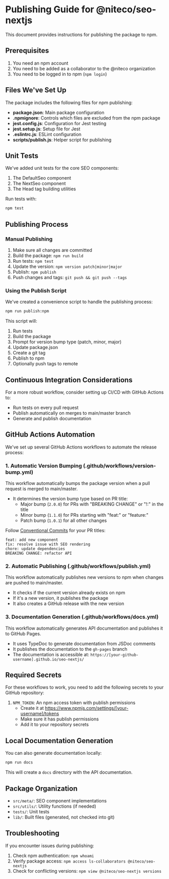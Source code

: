 # Publishing Guide for @niteco/seo-nextjs

This document provides instructions for publishing the package to npm.

## Prerequisites

1. You need an npm account
2. You need to be added as a collaborator to the @niteco organization
3. You need to be logged in to npm (`npm login`)

## Files We've Set Up

The package includes the following files for npm publishing:

- **package.json**: Main package configuration
- **.npmignore**: Controls which files are excluded from the npm package
- **jest.config.js**: Configuration for Jest testing
- **jest.setup.js**: Setup file for Jest
- **.eslintrc.js**: ESLint configuration
- **scripts/publish.js**: Helper script for publishing

## Unit Tests

We've added unit tests for the core SEO components:

1. The DefaultSeo component
2. The NextSeo component
3. The Head tag building utilities

Run tests with:

```bash
npm test
```

## Publishing Process

### Manual Publishing

1. Make sure all changes are committed
2. Build the package: `npm run build`
3. Run tests: `npm test`
4. Update the version: `npm version patch|minor|major`
5. Publish: `npm publish`
6. Push changes and tags: `git push && git push --tags`

### Using the Publish Script

We've created a convenience script to handle the publishing process:

```bash
npm run publish:npm
```

This script will:

1. Run tests
2. Build the package
3. Prompt for version bump type (patch, minor, major)
4. Update package.json
5. Create a git tag
6. Publish to npm
7. Optionally push tags to remote

## Continuous Integration Considerations

For a more robust workflow, consider setting up CI/CD with GitHub Actions to:

- Run tests on every pull request
- Publish automatically on merges to main/master branch
- Generate and publish documentation

## GitHub Actions Automation

We've set up several GitHub Actions workflows to automate the release process:

### 1. Automatic Version Bumping (.github/workflows/version-bump.yml)

This workflow automatically bumps the package version when a pull request is merged to main/master.

- It determines the version bump type based on PR title:
  - Major bump (`2.0.0`) for PRs with "BREAKING CHANGE" or "!:" in the title
  - Minor bump (`1.1.0`) for PRs starting with "feat:" or "feature:"
  - Patch bump (`1.0.1`) for all other changes

Follow [Conventional Commits](https://www.conventionalcommits.org/) for your PR titles:

```
feat: add new component
fix: resolve issue with SEO rendering
chore: update dependencies
BREAKING CHANGE: refactor API
```

### 2. Automatic Publishing (.github/workflows/publish.yml)

This workflow automatically publishes new versions to npm when changes are pushed to main/master.

- It checks if the current version already exists on npm
- If it's a new version, it publishes the package
- It also creates a GitHub release with the new version

### 3. Documentation Generation (.github/workflows/docs.yml)

This workflow automatically generates API documentation and publishes it to GitHub Pages.

- It uses TypeDoc to generate documentation from JSDoc comments
- It publishes the documentation to the `gh-pages` branch
- The documentation is accessible at: `https://[your-github-username].github.io/seo-nextjs/`

## Required Secrets

For these workflows to work, you need to add the following secrets to your GitHub repository:

1. `NPM_TOKEN`: An npm access token with publish permissions
   - Create it at https://www.npmjs.com/settings/[your-username]/tokens
   - Make sure it has publish permissions
   - Add it to your repository secrets

## Local Documentation Generation

You can also generate documentation locally:

```bash
npm run docs
```

This will create a `docs` directory with the API documentation.

## Package Organization

- `src/meta/`: SEO component implementations
- `src/utils/`: Utility functions (if needed)
- `tests/`: Unit tests
- `lib/`: Built files (generated, not checked into git)

## Troubleshooting

If you encounter issues during publishing:

1. Check npm authentication: `npm whoami`
2. Verify package access: `npm access ls-collaborators @niteco/seo-nextjs`
3. Check for conflicting versions: `npm view @niteco/seo-nextjs versions`
